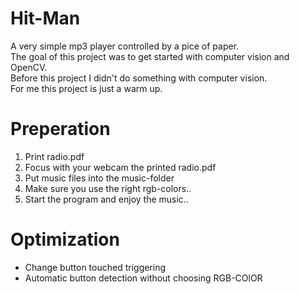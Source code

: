 # Hit-Man
A very simple mp3 player controlled by a pice of paper.  
The goal of this project was to get started with computer vision and OpenCV.  
Before this project I didn't do something with computer vision.  
For me this project is just a warm up.

# Preperation
<ol>
<li>Print radio.pdf</li>
<li>Focus with your webcam the printed radio.pdf</li>
<li>Put music files into the music-folder</li>
<li>Make sure you use the right rgb-colors..</li>
<li>Start the program and enjoy the music..</li>
</ol>

# Optimization
+ Change button touched triggering
+ Automatic button detection without choosing RGB-COlOR
